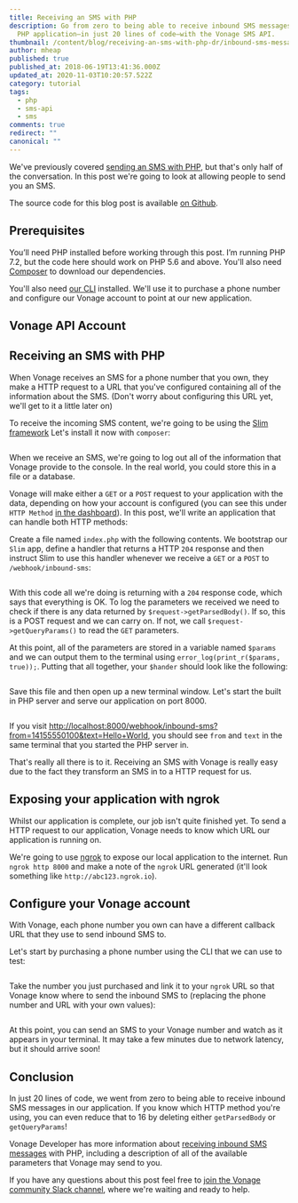 ```yaml
---
title: Receiving an SMS with PHP
description: Go from zero to being able to receive inbound SMS messages in your
  PHP application—in just 20 lines of code—with the Vonage SMS API.
thumbnail: /content/blog/receiving-an-sms-with-php-dr/inbound-sms-messages.png
author: mheap
published: true
published_at: 2018-06-19T13:41:36.000Z
updated_at: 2020-11-03T10:20:57.522Z
category: tutorial
tags:
  - php
  - sms-api
  - sms
comments: true
redirect: ""
canonical: ""
---
```

We've previously covered [sending an SMS with PHP](/blog/2017/09/20/sending-sms-messages-with-php-dr/), but that's only half of the conversation. In this post we're going to look at allowing people to send you an SMS.

The source code for this blog post is available [on Github](https://github.com/nexmo-community/nexmo-php-quickstart/blob/master/sms/receive-with-slim/).

## Prerequisites

You’ll need PHP installed before working through this post. I’m running PHP 7.2, but the code here should work on PHP 5.6 and above. You'll also need [Composer](http://getcomposer.org/) to download our dependencies.

You'll also need [our CLI](https://github.com/Nexmo/nexmo-cli) installed. We'll use it to purchase a phone number and configure our Vonage account to point at our new application.

## Vonage API Account

<sign-up number></sign-up>

## Receiving an SMS with PHP

When Vonage receives an SMS for a phone number that you own, they make a HTTP request to a URL that you've configured containing all of the information about the SMS. (Don't worry about configuring this URL yet, we'll get to it a little later on)

To receive the incoming SMS content, we're going to be using the [Slim framework](https://www.slimframework.com/) Let's install it now with `composer`:

```bash

```

When we receive an SMS, we're going to log out all of the information that Vonage provide to the console. In the real world, you could store this in a file or a database.

Vonage will make either a `GET` or a `POST` request to your application with the data, depending on how your account is configured (you can see this under `HTTP Method` [in the dashboard](https://dashboard.nexmo.com/settings)). In this post, we'll write an application that can handle both HTTP methods:

Create a file named `index.php` with the following contents. We bootstrap our `Slim` app, define a handler that returns a HTTP `204` response and then instruct Slim to use this handler whenever we receive a `GET` or a `POST` to `/webhook/inbound-sms`:

```php

```

With this code all we're doing is returning with a `204` response code, which says that everything is OK. To log the parameters we received we need to check if there is any data returned by `$request->getParsedBody()`. If so, this is a POST request and we can carry on. If not, we call `$request->getQueryParams()` to read the `GET` parameters.

At this point, all of the parameters are stored in a variable named `$params` and we can output them to the terminal using 
`error_log(print_r($params, true));`. Putting that all together, your `$hander` should look like the following:

```php

```

Save this file and then open up a new terminal window. Let's start the built in PHP server and serve our application on port 8000.

```php

```

If you visit <http://localhost:8000/webhook/inbound-sms?from=14155550100&text=Hello+World>, you should see `from` and `text` in the same terminal that you started the PHP server in.

That's really all there is to it. Receiving an SMS with Vonage is really easy due to the fact they transform an SMS in to a HTTP request for us.

## Exposing your application with ngrok

Whilst our application is complete, our job isn't quite finished yet. To send a HTTP request to our application, Vonage needs to know which URL our application is running on.

We're going to use [ngrok](/blog/2017/07/04/local-development-nexmo-ngrok-tunnel-dr/) to expose our local application to the internet. Run `ngrok http 8000` and make a note of the `ngrok` URL generated (it'll look something like `http://abc123.ngrok.io`).

## Configure your Vonage account

With Vonage, each phone number you own can have a different callback URL that they use to send inbound SMS to. 

Let's start by purchasing a phone number using the CLI that we can use to test:

```bash

```

Take the number you just purchased and link it to your `ngrok` URL so that Vonage know where to send the inbound SMS to (replacing the phone number and URL with your own values):

```bash

```

At this point, you can send an SMS to your Vonage number and watch as it appears in your terminal. It may take a few minutes due to network latency, but it should arrive soon!

## Conclusion

In just 20 lines of code, we went from zero to being able to receive inbound SMS messages in our application. If you know which HTTP method you're using, you can even reduce that to 16 by deleting either `getParsedBody` or `getQueryParams`!

Vonage Developer has more information about [receiving inbound SMS messages](https://developer.nexmo.com/messaging/sms/guides/inbound-sms) with PHP, including a description of all of the available parameters that Vonage may send to you.

If you have any questions about this post feel free to [join the Vonage community Slack channel](https://developer.nexmo.com/community/slack), where we're waiting and ready to help.